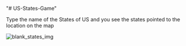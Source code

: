 "# US-States-Game" 

Type the name of the States of US and you see the states pointed to the location on the map

![blank_states_img](https://user-images.githubusercontent.com/75520295/175284054-a283f922-d21b-4e43-a35c-67d6eba9b989.gif)
